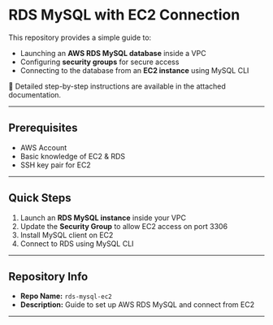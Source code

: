 # RDS MySQL with EC2 Connection

This repository provides a simple guide to:

- Launching an **AWS RDS MySQL database** inside a VPC  
- Configuring **security groups** for secure access  
- Connecting to the database from an **EC2 instance** using MySQL CLI  

📄 Detailed step-by-step instructions are available in the attached documentation.  

---

## Prerequisites
- AWS Account  
- Basic knowledge of EC2 & RDS  
- SSH key pair for EC2  

---

## Quick Steps
1. Launch an **RDS MySQL instance** inside your VPC  
2. Update the **Security Group** to allow EC2 access on port 3306  
3. Install MySQL client on EC2  
4. Connect to RDS using MySQL CLI  

---

## Repository Info
- **Repo Name:** `rds-mysql-ec2`  
- **Description:** Guide to set up AWS RDS MySQL and connect from EC2  

---
